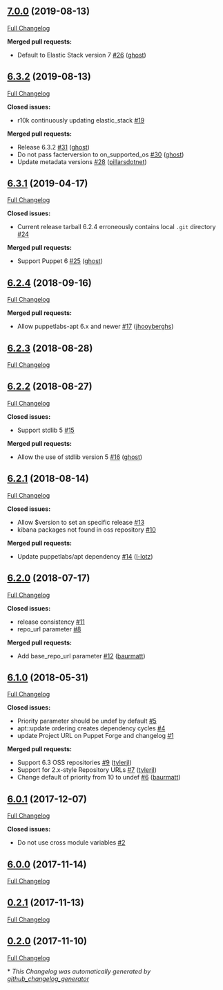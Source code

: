 ## [7.0.0](https://github.com/voxpupuli/puppet-elastic_stack/tree/7.0.0) (2019-08-13)

[Full Changelog](https://github.com/voxpupuli/puppet-elastic_stack/compare/6.3.2...7.0.0)

**Merged pull requests:**

- Default to Elastic Stack version 7 [\#26](https://github.com/voxpupuli/puppet-elastic_stack/pull/26) ([ghost](https://github.com/ghost))

## [6.3.2](https://github.com/voxpupuli/puppet-elastic_stack/tree/6.3.2) (2019-08-13)

[Full Changelog](https://github.com/voxpupuli/puppet-elastic_stack/compare/6.3.1...6.3.2)

**Closed issues:**

- r10k continuously updating elastic\_stack [\#19](https://github.com/voxpupuli/puppet-elastic_stack/issues/19)

**Merged pull requests:**

- Release 6.3.2 [\#31](https://github.com/voxpupuli/puppet-elastic_stack/pull/31) ([ghost](https://github.com/ghost))
- Do not pass facterversion to on\_supported\_os [\#30](https://github.com/voxpupuli/puppet-elastic_stack/pull/30) ([ghost](https://github.com/ghost))
- Update metadata versions [\#28](https://github.com/voxpupuli/puppet-elastic_stack/pull/28) ([pillarsdotnet](https://github.com/pillarsdotnet))

## [6.3.1](https://github.com/voxpupuli/puppet-elastic_stack/tree/6.3.1) (2019-04-17)

[Full Changelog](https://github.com/voxpupuli/puppet-elastic_stack/compare/6.2.4...6.3.1)

**Closed issues:**

- Current release tarball 6.2.4 erroneously contains local `.git` directory [\#24](https://github.com/voxpupuli/puppet-elastic_stack/issues/24)

**Merged pull requests:**

- Support Puppet 6 [\#25](https://github.com/voxpupuli/puppet-elastic_stack/pull/25) ([ghost](https://github.com/ghost))

## [6.2.4](https://github.com/voxpupuli/puppet-elastic_stack/tree/6.2.4) (2018-09-16)

[Full Changelog](https://github.com/voxpupuli/puppet-elastic_stack/compare/6.2.3...6.2.4)

**Merged pull requests:**

- Allow puppetlabs-apt 6.x and newer [\#17](https://github.com/voxpupuli/puppet-elastic_stack/pull/17) ([jhooyberghs](https://github.com/jhooyberghs))

## [6.2.3](https://github.com/voxpupuli/puppet-elastic_stack/tree/6.2.3) (2018-08-28)

[Full Changelog](https://github.com/voxpupuli/puppet-elastic_stack/compare/6.2.2...6.2.3)

## [6.2.2](https://github.com/voxpupuli/puppet-elastic_stack/tree/6.2.2) (2018-08-27)

[Full Changelog](https://github.com/voxpupuli/puppet-elastic_stack/compare/6.2.1...6.2.2)

**Closed issues:**

- Support stdlib 5 [\#15](https://github.com/voxpupuli/puppet-elastic_stack/issues/15)

**Merged pull requests:**

- Allow the use of stdlib version 5 [\#16](https://github.com/voxpupuli/puppet-elastic_stack/pull/16) ([ghost](https://github.com/ghost))

## [6.2.1](https://github.com/voxpupuli/puppet-elastic_stack/tree/6.2.1) (2018-08-14)

[Full Changelog](https://github.com/voxpupuli/puppet-elastic_stack/compare/6.2.0...6.2.1)

**Closed issues:**

- Allow $version to set an specific release  [\#13](https://github.com/voxpupuli/puppet-elastic_stack/issues/13)
- kibana packages not found in oss repository [\#10](https://github.com/voxpupuli/puppet-elastic_stack/issues/10)

**Merged pull requests:**

- Update puppetlabs/apt dependency [\#14](https://github.com/voxpupuli/puppet-elastic_stack/pull/14) ([l-lotz](https://github.com/l-lotz))

## [6.2.0](https://github.com/voxpupuli/puppet-elastic_stack/tree/6.2.0) (2018-07-17)

[Full Changelog](https://github.com/voxpupuli/puppet-elastic_stack/compare/6.1.0...6.2.0)

**Closed issues:**

- release consistency [\#11](https://github.com/voxpupuli/puppet-elastic_stack/issues/11)
- repo\_url parameter [\#8](https://github.com/voxpupuli/puppet-elastic_stack/issues/8)

**Merged pull requests:**

- Add base\_repo\_url parameter [\#12](https://github.com/voxpupuli/puppet-elastic_stack/pull/12) ([baurmatt](https://github.com/baurmatt))

## [6.1.0](https://github.com/voxpupuli/puppet-elastic_stack/tree/6.1.0) (2018-05-31)

[Full Changelog](https://github.com/voxpupuli/puppet-elastic_stack/compare/6.0.1...6.1.0)

**Closed issues:**

- Priority parameter should be undef by default [\#5](https://github.com/voxpupuli/puppet-elastic_stack/issues/5)
- apt::update ordering creates dependency cycles [\#4](https://github.com/voxpupuli/puppet-elastic_stack/issues/4)
- update Project URL on Puppet Forge and changelog [\#1](https://github.com/voxpupuli/puppet-elastic_stack/issues/1)

**Merged pull requests:**

- Support 6.3 OSS repositories [\#9](https://github.com/voxpupuli/puppet-elastic_stack/pull/9) ([tylerjl](https://github.com/tylerjl))
- Support for 2.x-style Repository URLs [\#7](https://github.com/voxpupuli/puppet-elastic_stack/pull/7) ([tylerjl](https://github.com/tylerjl))
- Change default of priority from 10 to undef [\#6](https://github.com/voxpupuli/puppet-elastic_stack/pull/6) ([baurmatt](https://github.com/baurmatt))

## [6.0.1](https://github.com/voxpupuli/puppet-elastic_stack/tree/6.0.1) (2017-12-07)

[Full Changelog](https://github.com/voxpupuli/puppet-elastic_stack/compare/6.0.0...6.0.1)

**Closed issues:**

- Do not use cross module variables [\#2](https://github.com/voxpupuli/puppet-elastic_stack/issues/2)

## [6.0.0](https://github.com/voxpupuli/puppet-elastic_stack/tree/6.0.0) (2017-11-14)

[Full Changelog](https://github.com/voxpupuli/puppet-elastic_stack/compare/0.2.1...6.0.0)

## [0.2.1](https://github.com/voxpupuli/puppet-elastic_stack/tree/0.2.1) (2017-11-13)

[Full Changelog](https://github.com/voxpupuli/puppet-elastic_stack/compare/0.2.0...0.2.1)

## [0.2.0](https://github.com/voxpupuli/puppet-elastic_stack/tree/0.2.0) (2017-11-10)

[Full Changelog](https://github.com/voxpupuli/puppet-elastic_stack/compare/5cfd57919eb0116c82d76a782697e02d7d93604d...0.2.0)



\* *This Changelog was automatically generated by [github_changelog_generator](https://github.com/github-changelog-generator/github-changelog-generator)*
